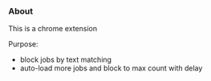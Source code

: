 ### About

This is a chrome extension

Purpose:

- block jobs by text matching
- auto-load more jobs and block to max count with delay

